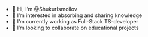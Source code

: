- 👋 Hi, I’m @ShukurIsmoilov
- 👀 I’m interested in absorbing and sharing knowledge
- 🌱 I’m currently working as Full-Stack TS-developer
- 💞️ I’m looking to collaborate on educational projects

<!---
ShukurIsmoilov/ShukurIsmoilov is a ✨ special ✨ repository because its `README.md` (this file) appears on your GitHub profile.
You can click the Preview link to take a look at your changes.
--->
